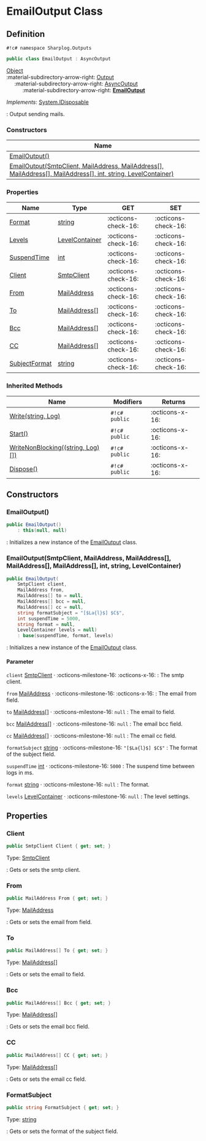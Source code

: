 # EmailOutput Class

## Definition

`#!c# namespace Sharplog.Outputs`

``` c#
public class EmailOutput : AsyncOutput
```

[Object](https://docs.microsoft.com/en-us/dotnet/api/system.object)<br>
:material-subdirectory-arrow-right: [Output](Output.md)<br>
&emsp;&ensp;:material-subdirectory-arrow-right: [AsyncOutput](AsyncOutput.md)<br>
&emsp;&ensp;&emsp;&ensp;:material-subdirectory-arrow-right: [**EmailOutput**](./)

*Implements*: [System.IDisposable](https://docs.microsoft.com/en-us/dotnet/api/system.idisposable)

:   Output sending mails.

### Constructors

| Name                                                                                                                                                                                                               |
| ------------------------------------------------------------------------------------------------------------------------------------------------------------------------------------------------------------------ |
| [EmailOutput()](#emailoutput)                                                                                                                                                                                      |
| [EmailOutput(SmtpClient, MailAddress, MailAddress[], MailAddress[], MailAddress[], int, string, LevelContainer)](#emailoutputsmtpclient-mailaddress-mailaddress-mailaddress-mailaddress-int-string-levelcontainer) |

### Properties

| Name                                      | Type                                                                                  | GET                 | SET                 |
| ----------------------------------------- | ------------------------------------------------------------------------------------- | ------------------- | ------------------- |
| [Format](Output.md#format)                | [string](https://docs.microsoft.com/en-us/dotnet/api/system.string)                   | :octicons-check-16: | :octicons-check-16: |
| [Levels](Output.md#levels)                | [LevelContainer](../Settings/LevelContainer.md)                                       | :octicons-check-16: | :octicons-check-16: |
| [SuspendTime](AsyncOutput.md#suspendtime) | [int](https://docs.microsoft.com/en-us/dotnet/api/system.int32)                       | :octicons-check-16: | :octicons-check-16: |
| [Client](#client)                         | [SmtpClient](https://learn.microsoft.com/en-us/dotnet/api/system.net.mail.smtpclient) | :octicons-check-16: | :octicons-check-16: |
| [From](#from)                             | [MailAddress](../Settings/Wrapper/MailAddress.md)                                     | :octicons-check-16: | :octicons-check-16: |
| [To](#to)                                 | [MailAddress[]](../Settings/Wrapper/MailAddress.md)                                   | :octicons-check-16: | :octicons-check-16: |
| [Bcc](#bcc)                               | [MailAddress[]](../Settings/Wrapper/MailAddress.md)                                   | :octicons-check-16: | :octicons-check-16: |
| [CC](#cc)                                 | [MailAddress[]](../Settings/Wrapper/MailAddress.md)                                   | :octicons-check-16: | :octicons-check-16: |
| [SubjectFormat](#subjectformat)           | [string](https://docs.microsoft.com/en-us/dotnet/api/system.string)                   | :octicons-check-16: | :octicons-check-16: |

### Inherited Methods

| Name                                                                                | Modifiers     | Returns         |
| ----------------------------------------------------------------------------------- | ------------- | --------------- |
| [Write(string, Log)](Output.md#writestring-log)                                     | `#!c# public` | :octicons-x-16: |
| [Start()](AsyncOutput.md#start)                                                     | `#!c# public` | :octicons-x-16: |
| [WriteNonBlocking((string, Log)[])](AsyncOutput.md#writenonblockingstring-log)      | `#!c# public` | :octicons-x-16: |
| [Dispose()](https://docs.microsoft.com/en-us/dotnet/api/system.idisposable.dispose) | `#!c# public` | :octicons-x-16: |

## Constructors

### EmailOutput()

```c#
public EmailOutput()
    : this(null, null)
```

:   Initializes a new instance of the [EmailOutput](./) class.

### EmailOutput(SmtpClient, MailAddress, MailAddress[], MailAddress[], MailAddress[], int, string, LevelContainer)

```c#
public EmailOutput(
    SmtpClient client,
    MailAddress from,
    MailAddress[] to = null,
    MailAddress[] bcc = null,
    MailAddress[] cc = null,
    string formatSubject = "[$La{l}$] $C$",
    int suspendTime = 5000,
    string format = null,
    LevelContainer levels = null)
    : base(suspendTime, format, levels)
```

:   Initializes a new instance of the [EmailOutput](./) class.

#### Parameter

`client` [SmtpClient](https://learn.microsoft.com/en-us/dotnet/api/system.net.mail.smtpclient) · :octicons-milestone-16: :octicons-x-16:
:   The smtp client.

`from` [MailAddress](../Settings/Wrapper/MailAddress.md) · :octicons-milestone-16: :octicons-x-16:
:   The email from field.

`to` [MailAddress[]](../Settings/Wrapper/MailAddress.md) · :octicons-milestone-16: `null`
:   The email to field.

`bcc` [MailAddress[]](../Settings/Wrapper/MailAddress.md) · :octicons-milestone-16: `null`
:   The email bcc field.

`cc` [MailAddress[]](../Settings/Wrapper/MailAddress.md) · :octicons-milestone-16: `null`
:   The email cc field.

`formatSubject` [string](https://docs.microsoft.com/en-us/dotnet/api/system.string) · :octicons-milestone-16: `"[$La{l}$] $C$"`
:   The format of the subject field.

`suspendTime` [int](https://docs.microsoft.com/en-us/dotnet/api/system.int32) · :octicons-milestone-16: `5000`
:   The suspend time between logs in ms.

`format` [string](https://docs.microsoft.com/en-us/dotnet/api/system.string) · :octicons-milestone-16: `null`
:   The format.

`levels` [LevelContainer](../Settings/LevelContainer.md) · :octicons-milestone-16: `null`
:   The level settings.

## Properties

### Client

```c#
public SmtpClient Client { get; set; }
```

Type: [SmtpClient](https://learn.microsoft.com/en-us/dotnet/api/system.net.mail.smtpclient)

:   Gets or sets the smtp client.

### From

```c#
public MailAddress From { get; set; }
```

Type: [MailAddress](../Settings/Wrapper/MailAddress.md)

:   Gets or sets the email from field.

### To

```c#
public MailAddress[] To { get; set; }
```

Type: [MailAddress[]](../Settings/Wrapper/MailAddress.md)

:   Gets or sets the email to field.

### Bcc

```c#
public MailAddress[] Bcc { get; set; }
```

Type: [MailAddress[]](../Settings/Wrapper/MailAddress.md)

:   Gets or sets the email bcc field.

### CC

```c#
public MailAddress[] CC { get; set; }
```

Type: [MailAddress[]](../Settings/Wrapper/MailAddress.md)

:   Gets or sets the email cc field.

### FormatSubject

```c#
public string FormatSubject { get; set; }
```

Type: [string](https://docs.microsoft.com/en-us/dotnet/api/system.boolean)

:   Gets or sets the format of the subject field.